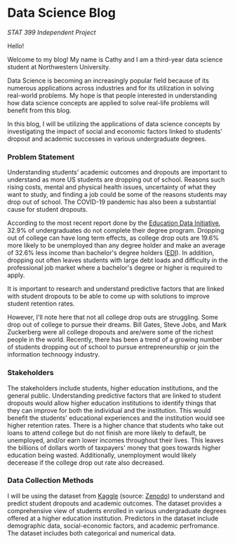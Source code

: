 <!--
  <<< Author notes: Header of the course >>>
  Include a 1280×640 image, course title in sentence case, and a concise description in emphasis.
  In your repository settings: enable template repository, add your 1280×640 social image, auto delete head branches.
  Add your open source license, GitHub uses Creative Commons Attribution 4.0 International.
-->

# Data Science Blog

_STAT 399 Independent Project_

Hello!

Welcome to my blog! My name is Cathy and I am a third-year data science student at Northwestern University.



Data Science is becoming an increasingly popular field because of its numerous applications across industries and for its utilization in solving real-world problems. My hope is that people interested in understanding how data science concepts are applied to solve real-life problems will benefit from this blog.

In this blog, I will be utilizing the applications of data science concepts by investigating the impact of social and economic factors linked to students' dropout and academic successes in various undergraduate degrees. 

### Problem Statement
Understanding students' academic outcomes and dropouts are important to understand as more US students are dropping out of school. Reasons such rising costs, mental and physical health issues, uncertainty of what they want to study, and finding a job could be some of the reasons students may drop out of school. The COVID-19 pandemic has also been a substantial cause for student dropouts. 

According to the most recent report done by the [Education Data Initiative](https://educationdata.org/college-dropout-rates), 32.9% of undergraduates do not complete their degree program. Dropping out of college can have long term effects, as college drop outs are 19.6% more likely to be unemployed than any degree holder and make an average of 32.6% less income than bachelor's degree holders ([EDI](https://educationdata.org/college-dropout-rates)). In addition, dropping out often leaves students with large debt loads and difficulty in the professional job market where a bachelor's degree or higher is required to apply. 

It is important to research and understand predictive factors that are linked with student dropouts to be able to come up with solutions to improve student retention rates. 

However, I'll note here that not all college drop outs are struggling. Some drop out of college to pursue their dreams. Bill Gates, Steve Jobs, and Mark Zuckerberg were all college dropouts and are/were some of the richest people in the world. Recently, there has been a trend of a growing number of students dropping out of school to pursue entrepreneurship or join the information technoogy industry. 


### Stakeholders

The stakeholders include students, higher education institutions, and the general public. Understanding predictive factors that are linked to student dropouts would allow higher education institutions to identify things that they can improve for both the individual and the institution. This would benefit the students' educational experiences and the institution would see higher retention rates. There is a higher chance that students who take out loans to attend college but do not finish are more likely to default, be unemployed, and/or earn lower incomes throughout their lives. This leaves the billions of dollars worth of taxpayers' money that goes towards higher education being wasted. Additionally, unemployment would likely decerease if the college drop out rate also decreased. 


### Data Collection Methods
I will be using the dataset from [Kaggle](https://www.kaggle.com/datasets/thedevastator/higher-education-predictors-of-student-retention) (source: [Zenodo](https://zenodo.org/record/5777340#.Y8GuR3bMK3B)) to understand and predict student dropouts and academic outcomes. The dataset provides a comprehensive view of students enrolled in various undergraduate degrees offered at a higher education institution. Predictors in the dataset include demographic data, social-economic factors, and academic perfromance. The dataset includes both categorical and numerical data.



<!--
  <<< Author notes: Start of the course >>>
  Include start button, a note about Actions minutes,
  and tell the learner why they should take the course.
  Each step should be wrapped in <details>/<summary>, with an `id` set.
  The start <details> should have `open` as well.
  Do not use quotes on the <details> tag attributes.
-->

<!--step0

With GitHub Pages, you can host project blogs, documentation, resumes, portfolios, or any other static content you'd like. Your GitHub repository can easily become its own website. In this course, we'll show you how to set up your own site or blog using GitHub Pages.

- **Who is this for**: Beginners, students, project maintainers, small businesses.
- **What you'll learn**: How to build a GitHub Pages site.
- **What you'll build**: We'll build a simple GitHub Pages site with a blog. We'll use [Jekyll](https://jekyllrb.com), a static site generator.
- **Prerequisites**: If you need to learn about branches, commits, and pull requests, take [Introduction to GitHub](https://github.com/skills/introduction-to-github) first.
- **How long**: This course is five steps long and takes less than one hour to complete.

## How to start this course

1. Above these instructions, right-click **Use this template** and open the link in a new tab.
   ![Use this template](https://user-images.githubusercontent.com/1221423/169618716-fb17528d-f332-4fc5-a11a-eaa23562665e.png)
2. In the new tab, follow the prompts to create a new repository.
   - For owner, choose your personal account or an organization to host the repository.
   - We recommend creating a public repository—private repositories will [use Actions minutes](https://docs.github.com/en/billing/managing-billing-for-github-actions/about-billing-for-github-actions).
   ![Create a new repository](https://user-images.githubusercontent.com/1221423/169618722-406dc508-add4-4074-83f0-c7a7ad87f6f3.png)
3. After your new repository is created, wait about 20 seconds, then refresh the page. Follow the step-by-step instructions in the new repository's README.

endstep0-->

<!--
  <<< Author notes: Step 1 >>>
  Choose 3-5 steps for your course.
  The first step is always the hardest, so pick something easy!
  Link to docs.github.com for further explanations.
  Encourage users to open new tabs for steps!
-->

